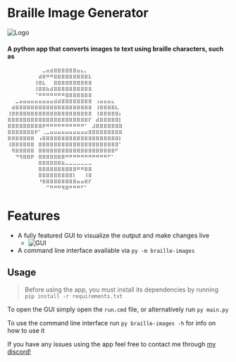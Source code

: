 
# Braille Image Generator

![Logo](https://i.ibb.co/1rR3qGw/braille-images.png)

#### A python app that converts images to text using braille characters, such as
```
⠀⠀⠀⠀⠀⠀⠀⠀⠀⠤⠶⠾⠿⠿⠿⠿⠿⠿⠶⠦⠄⠀⠀⠀⠀⠀⠀⠀⠀⠀
⠀⠀⠀⠀⠀⠀⠀⠀⠾⠿⠛⠛⠿⠿⠿⠿⠿⠿⠿⠿⠿⠧⠀⠀⠀⠀⠀⠀⠀⠀
⠀⠀⠀⠀⠀⠀⠀⠸⠿⠧⠀⠀⠿⠿⠿⠿⠿⠿⠿⠿⠿⠿⠀⠀⠀⠀⠀⠀⠀⠀
⠀⠀⠀⠀⠀⠀⠀⠸⠿⠿⠷⠾⠿⠿⠿⠿⠿⠿⠿⠿⠿⠿⠀⠀⠀⠀⠀⠀⠀⠀
⠀⠀⠀⠀⠀⠀⠀⠈⠛⠛⠛⠛⠛⠛⠛⠿⠿⠿⠿⠿⠿⠿⠀⠀⠀⠀⠀⠀⠀⠀
⠀⠀⠤⠶⠶⠶⠶⠶⠶⠶⠶⠶⠾⠾⠿⠿⠿⠿⠿⠿⠿⠿⠀⠰⠶⠶⠶⠦⠀⠀
⠀⠾⠿⠿⠿⠿⠿⠿⠿⠿⠿⠿⠿⠿⠿⠿⠿⠿⠿⠿⠿⠿⠀⠸⠿⠿⠿⠿⠧⠀
⠸⠿⠿⠿⠿⠿⠿⠿⠿⠿⠿⠿⠿⠿⠿⠿⠿⠿⠿⠿⠿⠿⠀⠸⠿⠿⠿⠿⠿⠆
⠿⠿⠿⠿⠿⠿⠿⠿⠿⠿⠿⠿⠿⠿⠿⠿⠿⠿⠿⠿⠿⠏⠀⠾⠿⠿⠿⠿⠿⠇
⠿⠿⠿⠿⠿⠿⠿⠿⠿⠟⠛⠛⠛⠛⠛⠛⠛⠛⠛⠛⠁⠀⠼⠿⠿⠿⠿⠿⠿⠿
⠿⠿⠿⠿⠿⠿⠿⠟⠁⠠⠤⠶⠶⠶⠶⠶⠶⠶⠶⠶⠶⠿⠿⠿⠿⠿⠿⠿⠿⠿
⠿⠿⠿⠿⠿⠿⠿⠀⠰⠿⠿⠿⠿⠿⠿⠿⠿⠿⠿⠿⠿⠿⠿⠿⠿⠿⠿⠿⠿⠇
⠸⠿⠿⠿⠿⠿⠿⠀⠿⠿⠿⠿⠿⠿⠿⠿⠿⠿⠿⠿⠿⠿⠿⠿⠿⠿⠿⠿⠿⠁
⠀⠻⠿⠿⠿⠿⠿⠀⠿⠿⠿⠿⠿⠿⠿⠿⠿⠿⠿⠿⠿⠿⠿⠿⠿⠿⠿⠿⠋⠀
⠀⠀⠙⠻⠿⠿⠟⠀⠿⠿⠿⠿⠿⠿⠿⠛⠛⠛⠛⠛⠛⠛⠛⠛⠛⠛⠋⠁⠀⠀
⠀⠀⠀⠀⠀⠀⠀⠀⠿⠿⠿⠿⠿⠿⠷⠤⠤⠤⠤⠤⠤⠤⠀⠀⠀⠀⠀⠀⠀⠀
⠀⠀⠀⠀⠀⠀⠀⠀⠿⠿⠿⠿⠿⠿⠿⠿⠿⠿⠛⠛⠿⠿⠀⠀⠀⠀⠀⠀⠀⠀
⠀⠀⠀⠀⠀⠀⠀⠀⠿⠿⠿⠿⠿⠿⠿⠿⠿⠇⠀⠀⠸⠿⠀⠀⠀⠀⠀⠀⠀⠀
⠀⠀⠀⠀⠀⠀⠀⠀⠘⠿⠿⠿⠿⠿⠿⠿⠿⠿⠶⠶⠿⠏⠀⠀⠀⠀⠀⠀⠀⠀
⠀⠀⠀⠀⠀⠀⠀⠀⠀⠀⠉⠛⠛⠛⠻⠿⠛⠛⠛⠋⠁⠀⠀⠀⠀⠀⠀⠀⠀⠀⠀⠀⠀⠀
```

# Features

- A fully featured GUI to visualize the output and make changes live
    - ![GUI](https://i.ibb.co/ysPDnZG/Screenshot-2024-05-05-185401.png)
- A command line interface available via `py -m braille-images`
## Usage

> Before using the app, you must install its dependencies by running `pip install -r requirements.txt`

To open the GUI simply open the `run.cmd` file, or alternatively run `py main.py`

To use the command line interface run `py braille-images -h` for info on how to use it

If you have any issues using the app feel free to contact me through [my discord!](https://discord.com/users/467268976523739157)